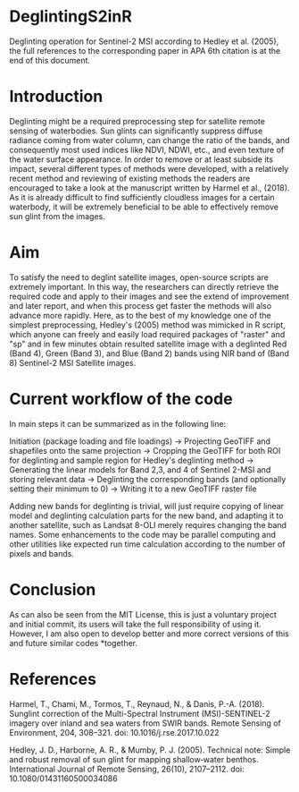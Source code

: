 # DeglintingS2inR

Deglinting operation for Sentinel-2 MSI according to Hedley et al. (2005), the full references to the corresponding paper in APA 6th citation is at the end of this document.

# Introduction

Deglinting might be a required preprocessing step for satellite remote sensing of waterbodies. Sun glints can significantly suppress diffuse radiance coming from water column, can change the ratio of the bands, and consequently most used indices like NDVI, NDWI, etc., and even texture of the water surface appearance. In order to remove or at least subside its impact, several different types of methods were developed, with a relatively recent method and reviewing of existing methods the readers are encouraged to take a look at the manuscript written by Harmel et al., (2018). As it is already difficult to find sufficiently cloudless images for a certain waterbody, it will be extremely beneficial to be able to effectively remove sun glint from the images.

# Aim

To satisfy the need to deglint satellite images, open-source scripts are extremely important. In this way, the researchers can directly retrieve the required code and apply to their images and see the extend of improvement and later report, and when this process get faster the methods will also advance more rapidly. Here, as to the best of my knowledge one of the simplest preprocessing, Hedley's (2005) method was mimicked in R script, which anyone can freely and easily load required packages of "raster" and "sp" and in few minutes obtain resulted satellite image with a deglinted Red (Band 4), Green (Band 3), and Blue (Band 2) bands using NIR band of (Band 8) Sentinel-2 MSI Satellite images. 

# Current workflow of the code

In main steps it can be summarized as in the following line:

Initiation (package loading and file loadings) 
-> Projecting GeoTIFF and shapefiles onto the same projection 
-> Cropping the GeoTIFF for both ROI for deglinting and sample region for Hedley's deglinting method 
-> Generating the linear models for Band 2,3, and 4 of Sentinel 2-MSI and storing relevant data 
-> Deglinting the corresponding bands (and optionally setting their minimum to 0) 
-> Writing it to a new GeoTIFF raster file

Adding new bands for deglinting is trivial, will just require copying of linear model and deglinting calculation parts for the new band, and adapting it to another satellite, such as Landsat 8-OLI merely requires changing the band names.
Some enhancements to the code may be parallel computing and other utilities like expected run time calculation according to the number of pixels and bands. 

# Conclusion

As can also be seen from the MIT License, this is just a voluntary project and initial commit, its users will take the full responsibility of using it. However, I am also open to develop better and more correct versions of this and future similar codes *together. 

# References

Harmel, T., Chami, M., Tormos, T., Reynaud, N., & Danis, P.-A. (2018). Sunglint correction of the Multi-Spectral Instrument (MSI)-SENTINEL-2 imagery over inland and sea waters from SWIR bands. Remote Sensing of Environment, 204, 308–321. doi: 10.1016/j.rse.2017.10.022

Hedley, J. D., Harborne, A. R., & Mumby, P. J. (2005). Technical note: Simple and robust removal of sun glint for mapping shallow‐water benthos. International Journal of Remote Sensing, 26(10), 2107–2112. doi: 10.1080/01431160500034086
